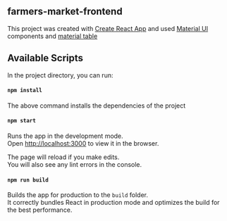 ## farmers-market-frontend

This project was created with [Create React App](https://github.com/facebook/create-react-app) and used [Material UI](https://material-ui.com/) components and [material table](https://material-table.com/)

## Available Scripts

In the project directory, you can run:

#### `npm install`

The above command installs the dependencies of the project

#### `npm start`

Runs the app in the development mode.<br />
Open [http://localhost:3000](http://localhost:3000) to view it in the browser.

The page will reload if you make edits.<br />
You will also see any lint errors in the console.

#### `npm run build`

Builds the app for production to the `build` folder.<br />
It correctly bundles React in production mode and optimizes the build for the best performance.

